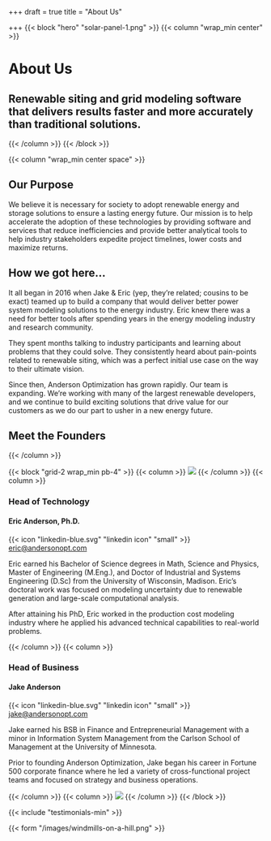 +++
draft = true
title = "About Us"

+++
{{< block "hero" "solar-panel-1.png" >}}
{{< column "wrap_min center" >}}

# About Us

## Renewable siting and grid modeling software that delivers results faster and more accurately than traditional solutions.

{{< /column >}}
{{< /block >}}

{{< column "wrap_min center space" >}}

## Our Purpose

We believe it is necessary for society to adopt renewable energy and storage solutions to ensure a lasting energy future. Our mission is to help accelerate the adoption of these technologies by providing software and services that reduce inefficiencies and provide better analytical tools to help industry stakeholders expedite project timelines, lower costs and maximize returns.

## How we got here...

It all began in 2016 when Jake & Eric (yep, they’re related; cousins to be exact) teamed up to build a company that would deliver better power system modeling solutions to the energy industry. Eric knew there was a need for better tools after spending years in the energy modeling industry and research community.

They spent months talking to industry participants and learning about problems that they could solve. They consistently heard about pain-points related to renewable siting, which was a perfect initial use case on the way to their ultimate vision.

Since then, Anderson Optimization has grown rapidly. Our team is expanding. We’re working with many of the largest renewable developers, and we continue to build exciting solutions that drive value for our customers as we do our part to usher in a new energy future.

## Meet the Founders

{{< /column >}}

{{< block "grid-2 wrap_min pb-4" >}}
{{< column >}}
![](/images/eric.png)
{{< /column >}}
{{< column >}}

### Head of Technology

#### Eric Anderson, Ph.D.

{{< icon "linkedin-blue.svg" "linkedin icon" "small" >}} eric@andersonopt.com

Eric earned his Bachelor of Science degrees in Math, Science and Physics, Master of Engineering (M.Eng.), and Doctor of Industrial and Systems Engineering (D.Sc) from the University of Wisconsin, Madison. Eric’s doctoral work was focused on modeling uncertainty due to renewable generation and large-scale computational analysis.

After attaining his PhD, Eric worked in the production cost modeling industry where he applied his advanced technical capabilities to real-world problems.

{{< /column >}}
{{< column >}}

### Head of Business

#### Jake Anderson

{{< icon "linkedin-blue.svg" "linkedin icon" "small" >}} jake@andersonopt.com

Jake earned his BSB in Finance and Entrepreneurial Management with a minor in Information System Management from the Carlson School of Management at the University of Minnesota.

Prior to founding Anderson Optimization, Jake began his career in Fortune 500 corporate finance where he led a variety of cross-functional project teams and focused on strategy and business operations.

{{< /column >}}
{{< column >}}
![](/images/eric-1.png)
{{< /column >}}
{{< /block >}}

{{< include "testimonials-min" >}}

{{< form "/images/windmills-on-a-hill.png" >}}